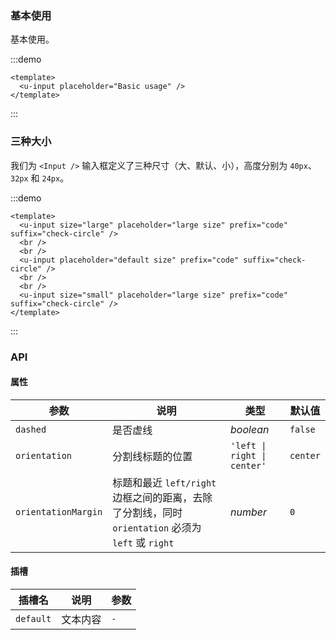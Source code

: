 ### 基本使用

基本使用。

:::demo

```vue
<template>
  <u-input placeholder="Basic usage" />
</template>
```

:::

### 三种大小

我们为 `<Input />` 输入框定义了三种尺寸（大、默认、小），高度分别为 `40px`、`32px` 和 `24px`。

:::demo

```vue
<template>
  <u-input size="large" placeholder="large size" prefix="code" suffix="check-circle" />
  <br />
  <br />
  <u-input placeholder="default size" prefix="code" suffix="check-circle" />
  <br />
  <br />
  <u-input size="small" placeholder="large size" prefix="code" suffix="check-circle" />
</template>
```

:::

### API

#### 属性

| 参数 | 说明 | 类型 | 默认值 |
| --- | --- | --- | --- |
| `dashed` | 是否虚线 | _boolean_ | `false` |
| `orientation` | 分割线标题的位置 | `'left \| right \| center'` | `center` |
| `orientationMargin` | 标题和最近 `left/right` 边框之间的距离，去除了分割线，同时 `orientation` 必须为 `left` 或 `right` | _number_ | `0` |

#### 插槽

| 插槽名    | 说明     | 参数 |
| --------- | -------- | ---- |
| `default` | 文本内容 | `-`  |
